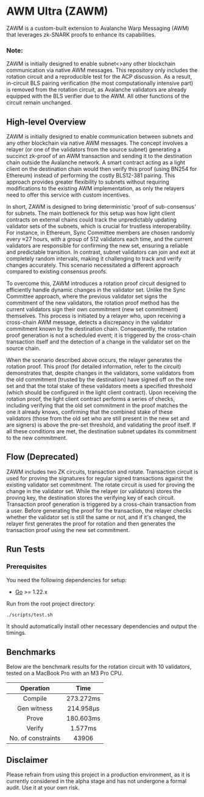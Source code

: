 
# AWM Ultra (ZAWM)

ZAWM is a custom-built extension to Avalanche Warp Messaging (AWM) that leverages zk-SNARK proofs to enhance its capabilities. 

### Note:
ZAWM is initially designed to enable subnet<>any other blockchain communication via native AWM messages. This repository only includes the rotation circuit and a reproducible test for the ACP discussion. As a result, in-circuit BLS pairing verification (the most computationally intensive part) is removed from the rotation circuit, as Avalanche validators are already equipped with the BLS verifier due to the AWM. All other functions of the circuit remain unchanged.


## High-level Overview
ZAWM is initially designed to enable communication between subnets and any other blockchain via native AWM messages. The concept involves a relayer (or one of the validators from the source subnet) generating a succinct zk-proof of an AWM transaction and sending it to the destination chain outside the Avalanche network. A smart contract acting as a light client on the destination chain would then verify this proof (using BN254 for Ethereum) instead of performing the costly BLS12-381 pairing. This approach provides greater flexibility to subnets without requiring modifications to the existing AWM implementation, as only the relayers need to offer this service with custom incentives.

In short, ZAWM is designed to bring deterministic 'proof of sub-consensus' for subnets. The main bottleneck for this setup was how light client contracts on external chains could track the unpredictably updating validator sets of the subnets, which is crucial for trustless interoperability. For instance, in Ethereum, Sync Committee members are chosen randomly every ≈27 hours, with a group of 512 validators each time, and the current validators are responsible for confirming the new set, ensuring a reliable and predictable transition. In contrast, subnet validators can join and exit at completely random intervals, making it challenging to track and verify changes accurately. This scenario necessitated a different approach compared to existing consensus proofs.

To overcome this, ZAWM introduces a rotation proof circuit designed to efficiently handle dynamic changes in the validator set. Unlike the Sync Committee approach, where the previous validator set signs the commitment of the new validators, the rotation proof method has the current validators sign their own commitment (new set commitment) themselves. This process is initiated by a relayer who, upon receiving a cross-chain AWM message, detects a discrepancy in the validator commitment known by the destination chain. Consequently, the rotation proof generation is not a scheduled event; it is triggered by the cross-chain transaction itself and the detection of a change in the validator set on the source chain.

When the scenario described above occurs, the relayer generates the rotation proof. This proof (for detailed information, refer to the circuit) demonstrates that, despite changes in the validators, some validators from the old commitment (trusted by the destination) have signed off on the new set and that the total stake of these validators meets a specified threshold (which should be configured in the light client contract). Upon receiving the rotation proof, the light client contract performs a series of checks, including verifying that the old set commitment in the proof matches the one it already knows, confirming that the combined stake of these validators (those from the old set who are still present in the new set and are signers) is above the pre-set threshold, and validating the proof itself. If all these conditions are met, the destination subnet updates its commitment to the new commitment.

## Flow (Deprecated)

ZAWM includes two ZK circuits, transaction and rotate. Transaction circuit is used for proving the signatures for regular signed transactions against the existing validator set commitment. The rotate circuit is used for proving the change in the validator set. While the relayer (or validators) stores the proving key, the destination stores the verifying key of each circuit. Transaction proof generation is triggered by a cross-chain transaction from a user. Before generating the proof for the transaction, the relayer checks whether the validator set is still the same or not, and if it's changed, the relayer first generates the proof for rotation and then generates the transaction proof using the new set commitment.  

## Run Tests

### Prerequisites

You need the following dependencies for setup:

- [Go](https://golang.org/doc/install) >= 1.22.x 

Run from the root project directory:

```sh
./scripts/test.sh
```
It should automatically install other necessary dependencies and output the timings.

## Benchmarks

Below are the benchmark results for the rotation circuit with 10 validators, tested on a MacBook Pro with an M3 Pro CPU.

|         Operation         |        Time      | 
| :------------------------:| :--------------: | 
|    Compile                |      273.272ms   |     
|    Gen witness            |      214.958µs   | 
|    Prove                  |      180.603ms   |    
|    Verify                 |      1.577ms     |    
|    No. of constraints     |      43906       |   



## Disclaimer
Please refrain from using this project in a production environment, as it is currently considered in the alpha stage and has not undergone a formal audit. Use it at your own risk.


